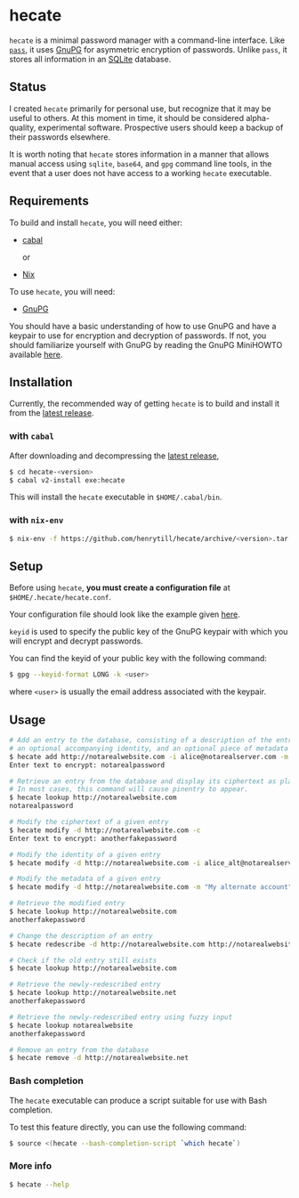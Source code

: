 # hecate

`hecate` is a minimal password manager with a command-line interface.  Like [`pass`](https://www.passwordstore.org/), it uses [GnuPG](https://gnupg.org/) for asymmetric encryption of passwords.  Unlike `pass`, it stores all information in an [SQLite](https://sqlite.org) database.

## Status

I created `hecate` primarily for personal use, but recognize that it may be useful to others.  At this moment in time, it should be considered alpha-quality, experimental software.  Prospective users should keep a backup of their passwords elsewhere.

It is worth noting that `hecate` stores information in a manner that allows manual access using `sqlite`, `base64`, and `gpg` command line tools, in the event that a user does not have access to a working `hecate` executable.

## Requirements

To build and install `hecate`, you will need either:

* [cabal](https://www.haskell.org/cabal/)

  or

* [Nix](http://nixos.org/nix/)

To use `hecate`, you will need:

* [GnuPG](https://gnupg.org/)

You should have a basic understanding of how to use GnuPG and have a keypair to use for encryption and decryption of passwords.  If not, you should familiarize yourself with GnuPG by reading the GnuPG MiniHOWTO available [here](https://gnupg.org/documentation/howtos.html).

## Installation

Currently, the recommended way of getting `hecate` is to build and install it from the [latest release](https://github.com/henrytill/hecate/releases/latest).

### with `cabal`

After downloading and decompressing the [latest release](https://github.com/henrytill/hecate/releases/latest),

```sh
$ cd hecate-<version>
$ cabal v2-install exe:hecate
```

This will install the `hecate` executable in `$HOME/.cabal/bin`.

### with `nix-env`

```sh
$ nix-env -f https://github.com/henrytill/hecate/archive/<version>.tar.gz -i hecate
```

## Setup

Before using `hecate`, **you must create a configuration file** at `$HOME/.hecate/hecate.conf`.

Your configuration file should look like the example given [here](example/hecate.conf).

`keyid` is used to specify the public key of the GnuPG keypair with which you will encrypt and decrypt passwords.

You can find the keyid of your public key with the following command:

```sh
$ gpg --keyid-format LONG -k <user>
```

where `<user>` is usually the email address associated with the keypair.

## Usage

```sh
# Add an entry to the database, consisting of a description of the entry, a piece of text to encrypt,
# an optional accompanying identity, and an optional piece of metadata
$ hecate add http://notarealwebsite.com -i alice@notarealserver.com -m "This is some metadata"
Enter text to encrypt: notarealpassword

# Retrieve an entry from the database and display its ciphertext as plaintext (see NOTE below)
# In most cases, this command will cause pinentry to appear.
$ hecate lookup http://notarealwebsite.com
notarealpassword

# Modify the ciphertext of a given entry
$ hecate modify -d http://notarealwebsite.com -c
Enter text to encrypt: anotherfakepassword

# Modify the identity of a given entry
$ hecate modify -d http://notarealwebsite.com -i alice_alt@notarealserver.com

# Modify the metadata of a given entry
$ hecate modify -d http://notarealwebsite.com -m "My alternate account"

# Retrieve the modified entry
$ hecate lookup http://notarealwebsite.com
anotherfakepassword

# Change the description of an entry
$ hecate redescribe -d http://notarealwebsite.com http://notarealwebsite.net

# Check if the old entry still exists
$ hecate lookup http://notarealwebsite.com

# Retrieve the newly-redescribed entry
$ hecate lookup http://notarealwebsite.net
anotherfakepassword

# Retrieve the newly-redescribed entry using fuzzy input
$ hecate lookup notarealwebsite
anotherfakepassword

# Remove an entry from the database
$ hecate remove -d http://notarealwebsite.net
```

### Bash completion

The `hecate` executable can produce a script suitable for use with Bash completion.

To test this feature directly, you can use the following command:

```sh
$ source <(hecate --bash-completion-script `which hecate`)
```

### More info

```sh
$ hecate --help
```
